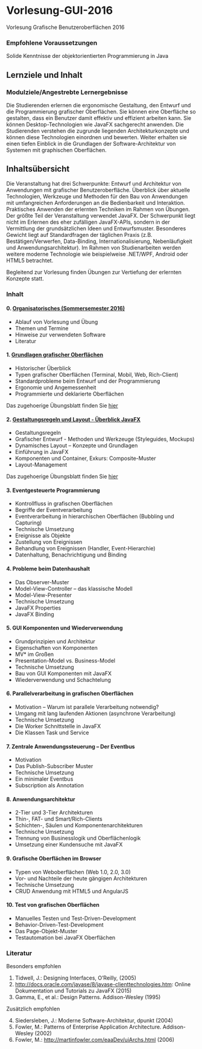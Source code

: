 # Vorlesung-GUI-2016
Vorlesung Grafische Benutzeroberflächen 2016

### Empfohlene Voraussetzungen

Solide Kenntnisse der objektorientierten Programmierung in Java

## Lernziele und Inhalt

### Modulziele/Angestrebte Lernergebnisse

Die Studierenden erlernen die ergonomische Gestaltung, den Entwurf und die Programmierung grafischer Oberflächen. Sie können eine Oberfläche so gestalten, dass ein Benutzer damit effektiv und effizient arbeiten kann. Sie können Desktop-Technologien wie JavaFX sachgerecht anwenden. Die Studierenden verstehen die zugrunde liegenden Architekturkonzepte und können diese Technologien einordnen und bewerten. Weiter erhalten sie einen tiefen Einblick in die Grundlagen der Software-Architektur von Systemen 
mit graphischen Oberflächen.

## Inhaltsübersicht

Die Veranstaltung hat drei Schwerpunkte: Entwurf und Architektur von Anwendungen mit grafischer Benutzeroberfläche. Überblick über aktuelle Technologien, Werkzeuge und Methoden für den Bau von Anwendungen mit umfangreichen Anforderungen an die Bedienbarkeit und Interaktion. Praktisches Anwenden der erlernten Techniken im Rahmen von Übungen.
Der größte Teil der Veranstaltung verwendet JavaFX. Der Schwerpunkt liegt nicht im Erlernen des eher zufälligen JavaFX-APIs, sondern in der Vermittlung der grundsätzlichen Ideen und Entwurfsmuster. Besonderes Gewicht liegt auf Standardfragen der täglichen 
Praxis (z.B. Bestätigen/Verwerfen, Data-Binding, Internationalisierung, Nebenläufigkeit und Anwendungsarchitektur). Im Rahmen von Studienarbeiten werden weitere moderne Technologie wie beispielweise .NET/WPF, Android oder HTML5 betrachtet.

Begleitend zur Vorlesung finden Übungen zur Vertiefung der erlernten Konzepte statt. 

### Inhalt

#### 0. <a href="docbase/00-Orga.pdf">Organisatorisches (Sommersemester 2016)</a>
- Ablauf von Vorlesung und Übung
- Themen und Termine
- Hinweise zur verwendeten Software
- Literatur


#### 1. <a href="docbase/01-Grundlagen.pdf">Grundlagen grafischer Oberflächen</a>

- Historischer Überblick
- Typen grafischer Oberflächen (Terminal, Mobil, Web, Rich-Client)
- Standardprobleme beim Entwurf und der Programmierung
- Ergonomie und Angemessenheit
- Programmierte und deklarierte Oberflächen

Das zugehoerige Übungsblatt finden Sie <a href="docbase/U-01-Arbeitsfaehigkeit.pdf">hier</a>

#### 2. <a href="docbase/02-Komponenten-und-Layout.pdf">Gestaltungsregeln und Layout - Überblick JavaFX</a>

- Gestaltungsregeln
- Grafischer Entwurf - Methoden und Werkzeuge (Styleguides, Mockups)
- Dynamisches Layout – Konzepte und Grundlagen
- Einführung in JavaFX
- Komponenten und Container, Exkurs: Composite-Muster 
- Layout-Management 

Das zugehoerige Übungsblatt finden Sie <a href="docbase/U-02-Gridlayout.pdf">hier</a>

#### 3. Eventgesteuerte Programmierung
- Kontrollfluss in grafischen Oberflächen
- Begriffe der Eventverarbeitung
- Eventverarbeitung in hierarchischen Oberflächen (Bubbling und Capturing)
- Technische Umsetzung
- Ereignisse als Objekte
- Zustellung von Ereignissen
- Behandlung von Ereignissen (Handler, Event-Hierarchie)  
- Datenhaltung, Benachrichtigung und Binding

#### 4. Probleme beim Datenhaushalt
- Das Observer-Muster
- Model-View-Controller – das klassische Modell
- Model-View-Presenter
- Technische Umsetzung
- JavaFX Properties
- JavaFX Binding

#### 5. GUI Komponenten und Wiederverwendung
- Grundprinzipien und Architektur
- Eigenschaften von Komponenten
- MV* im Großen
- Presentation-Model vs. Business-Model
- Technische Umsetzung
- Bau von GUI Komponenten mit JavaFX
- Wiederverwendung und Schachtelung

#### 6. Parallelverarbeitung in grafischen Oberflächen
- Motivation – Warum ist parallele Verarbeitung notwendig?
- Umgang mit lang laufenden Aktionen (asynchrone Verarbeitung)
- Technische Umsetzung
- Die Worker Schnittstelle in JavaFX
- Die Klassen Task und Service

#### 7. Zentrale Anwendungssteuerung – Der Eventbus
- Motivation
- Das Publish-Subscriber Muster
- Technische Umsetzung
- Ein minimaler Eventbus
- Subscription als Annotation

#### 8. Anwendungsarchitektur
- 2-Tier und 3-Tier Architekturen
- Thin-, FAT- und Smart/Rich-Clients
- Schichten-, Säulen und Komponentenarchitekturen
- Technische Umsetzung
- Trennung von Businesslogik und Oberflächenlogik
- Umsetzung einer Kundensuche mit JavaFX

#### 9. Grafische Oberflächen im Browser
- Typen von Weboberflächen (Web 1.0, 2.0, 3.0)
- Vor- und Nachteile der heute gängigen Architekturen
- Technische Umsetzung
- CRUD Anwendung mit HTML5 und AngularJS

#### 10. Test von grafischen Oberflächen
- Manuelles Testen und Test-Driven-Development
- Behavior-Driven-Test-Development
- Das Page-Objekt-Muster
- Testautomation bei JavaFX Oberflächen


### Literatur

Besonders empfohlen

1. Tidwell, J.: Designing Interfaces, O’Reilly, (2005)
2. http://docs.oracle.com/javase/8/javase-clienttechnologies.htm: Online Dokumentation und Tutorials zu JavaFX (2015)
3. Gamma, E., et al.: Design Patterns. Addison-Wesley (1995)

Zusätzlich empfohlen

4. Siedersleben, J.: Moderne Software-Architektur, dpunkt (2004)
5. Fowler, M.: Patterns of Enterprise Application Architecture. Addison-Wesley (2002)
6. Fowler, M.: http://martinfowler.com/eaaDev/uiArchs.html (2006)

